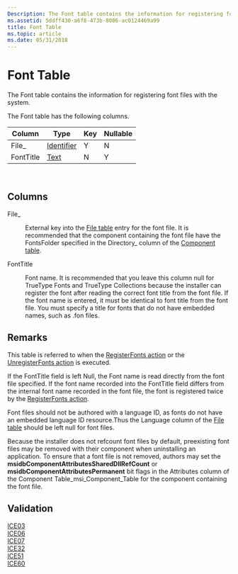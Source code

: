 ```yaml
---
Description: The Font table contains the information for registering font files with the system.
ms.assetid: 5ddff430-a6f8-473b-8006-ac0124469a99
title: Font Table
ms.topic: article
ms.date: 05/31/2018
---
```


# Font Table

The Font table contains the information for registering font files with the system.

The Font table has the following columns.



| Column    | Type                         | Key | Nullable |
|-----------|------------------------------|-----|----------|
| File\_    | [Identifier](identifier.md) | Y   | N        |
| FontTitle | [Text](text.md)             | N   | Y        |



 

## Columns

<dl> <dt>

<span id="File_"></span><span id="file_"></span><span id="FILE_"></span>File\_
</dt> <dd>

External key into the [File table](file-table.md) entry for the font file. It is recommended that the component containing the font file have the FontsFolder specified in the Directory\_ column of the [Component table](component-table.md).

</dd> <dt>

<span id="FontTitle"></span><span id="fonttitle"></span><span id="FONTTITLE"></span>FontTitle
</dt> <dd>

Font name. It is recommended that you leave this column null for TrueType Fonts and TrueType Collections because the installer can register the font after reading the correct font title from the font file. If the font name is entered, it must be identical to font title from the font file. You must specify a title for fonts that do not have embedded names, such as .fon files.

</dd> </dl>

## Remarks

This table is referred to when the [RegisterFonts action](registerfonts-action.md) or the [UnregisterFonts action](unregisterfonts-action.md) is executed.

If the FontTitle field is left Null, the Font name is read directly from the font file specified. If the font name recorded into the FontTitle field differs from the internal font name recorded in the font file, the font is registered twice by the [RegisterFonts action](registerfonts-action.md).

Font files should not be authored with a language ID, as fonts do not have an embedded language ID resource.Thus the Language column of the [File table](file-table.md) should be left null for font files.

Because the installer does not refcount font files by default, preexisting font files may be removed with their component when uninstalling an application. To ensure that a font file is not removed, authors may set the **msidbComponentAttributesSharedDllRefCount** or **msidbComponentAttributesPermanent** bit flags in the Attributes column of the Component Table\_msi\_Component\_Table for the component containing the font file.

## Validation

<dl>

[ICE03](ice03.md)  
[ICE06](ice06.md)  
[ICE07](ice07.md)  
[ICE32](ice32.md)  
[ICE51](ice51.md)  
[ICE60](ice60.md)  
</dl>

 

 



